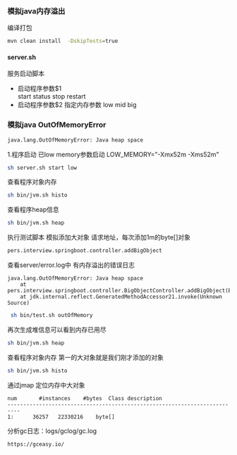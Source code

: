 ### 模拟java内存溢出
编译打包 
```bash
mvn clean install  -DskipTests=true
```

####    server.sh
服务启动脚本
- 启动程序参数$1  
    start status stop restart
- 启动程序参数$2
    指定内存参数 low mid big
### 模拟java OutOfMemoryError
```bash
java.lang.OutOfMemoryError: Java heap space
```

1.程序启动 
已low memory参数启动 
LOW_MEMORY="-Xmx52m -Xms52m"

```bash
sh server.sh start low 
```

查看程序对象内存
```bash
sh bin/jvm.sh histo
```

查看程序heap信息
```bash
sh bin/jvm.sh heap
```

执行测试脚本
模拟添加大对象
请求地址，每次添加1m的byte[]对象
```bash
pers.interview.springboot.controller.addBigObject
```
查看server/error.log中 有内存溢出的错误日志
```text
java.lang.OutOfMemoryError: Java heap space
	at pers.interview.springboot.controller.BigObjectController.addBigObject(BigObjectController.java:26)
	at jdk.internal.reflect.GeneratedMethodAccessor21.invoke(Unknown Source)
```

```bash
 sh bin/test.sh outOfMemory 
```

再次生成堆信息可以看到内存已用尽
```bash
sh bin/jvm.sh heap
```
查看程序对象内存 第一的大对象就是我们刚才添加的对象
```bash
sh bin/jvm.sh histo

```
通过jmap 定位内存中大对象
```text
num 	  #instances	#bytes	Class description
--------------------------------------------------------------------------
1:		36257	22330216	byte[]
```

分析gc日志：logs/gclog/gc.log
```text
https://gceasy.io/
```

